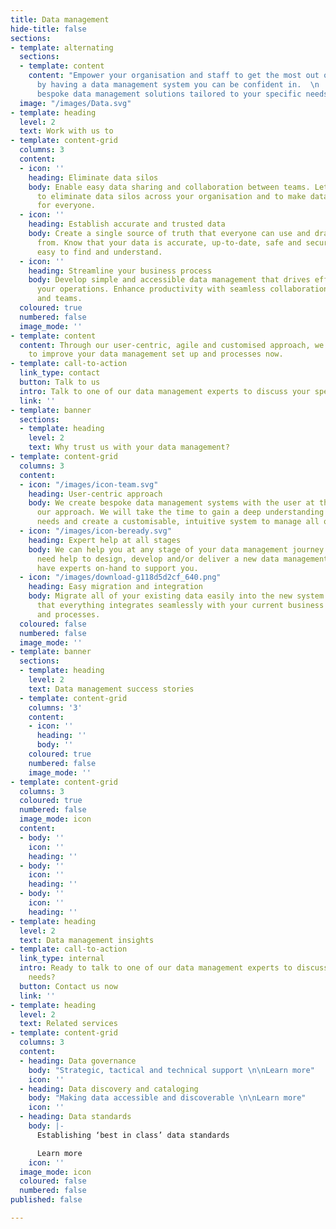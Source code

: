 ```yaml
---
title: Data management
hide-title: false
sections:
- template: alternating
  sections:
  - template: content
    content: "Empower your organisation and staff to get the most out of your data
      by having a data management system you can be confident in.  \n  \nWe offer
      bespoke data management solutions tailored to your specific needs."
  image: "/images/Data.svg"
- template: heading
  level: 2
  text: Work with us to
- template: content-grid
  columns: 3
  content:
  - icon: ''
    heading: Eliminate data silos
    body: Enable easy data sharing and collaboration between teams. Let us help you
      to eliminate data silos across your organisation and to make data a shared resource
      for everyone.
  - icon: ''
    heading: Establish accurate and trusted data
    body: Create a single source of truth that everyone can use and draw data insights
      from. Know that your data is accurate, up-to-date, safe and secure. Make data
      easy to find and understand.
  - icon: ''
    heading: Streamline your business process
    body: Develop simple and accessible data management that drives efficiency of
      your operations. Enhance productivity with seamless collaboration between processes
      and teams.
  coloured: true
  numbered: false
  image_mode: ''
- template: content
  content: Through our user-centric, agile and customised approach, we can help you
    to improve your data management set up and processes now.
- template: call-to-action
  link_type: contact
  button: Talk to us
  intro: Talk to one of our data management experts to discuss your specific needs.
  link: ''
- template: banner
  sections:
  - template: heading
    level: 2
    text: Why trust us with your data management?
- template: content-grid
  columns: 3
  content:
  - icon: "/images/icon-team.svg"
    heading: User-centric approach
    body: We create bespoke data management systems with the user at the centre of
      our approach. We will take the time to gain a deep understanding of all of your
      needs and create a customisable, intuitive system to manage all of your data.
  - icon: "/images/icon-beready.svg"
    heading: Expert help at all stages
    body: We can help you at any stage of your data management journey. Whether you
      need help to design, develop and/or deliver a new data management system, we
      have experts on-hand to support you.
  - icon: "/images/download-g118d5d2cf_640.png"
    heading: Easy migration and integration
    body: Migrate all of your existing data easily into the new system and be confident
      that everything integrates seamlessly with your current business operations
      and processes.
  coloured: false
  numbered: false
  image_mode: ''
- template: banner
  sections:
  - template: heading
    level: 2
    text: Data management success stories
  - template: content-grid
    columns: '3'
    content:
    - icon: ''
      heading: ''
      body: ''
    coloured: true
    numbered: false
    image_mode: ''
- template: content-grid
  columns: 3
  coloured: true
  numbered: false
  image_mode: icon
  content:
  - body: ''
    icon: ''
    heading: ''
  - body: ''
    icon: ''
    heading: ''
  - body: ''
    icon: ''
    heading: ''
- template: heading
  level: 2
  text: Data management insights
- template: call-to-action
  link_type: internal
  intro: Ready to talk to one of our data management experts to discuss your specific
    needs?
  button: Contact us now
  link: ''
- template: heading
  level: 2
  text: Related services
- template: content-grid
  columns: 3
  content:
  - heading: Data governance
    body: "Strategic, tactical and technical support \n\nLearn more"
    icon: ''
  - heading: Data discovery and cataloging
    body: "Making data accessible and discoverable \n\nLearn more"
    icon: ''
  - heading: Data standards
    body: |-
      Establishing ‘best in class’ data standards

      Learn more
    icon: ''
  image_mode: icon
  coloured: false
  numbered: false
published: false

---
```

